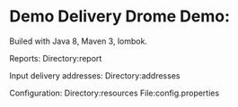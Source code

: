 # Demo Delivery Drome Demo:
Builed with Java 8, Maven 3, lombok.

Reports:
Directory:report

Input delivery  addresses:
Directory:addresses

Configuration:
Directory:resources
File:config.properties
